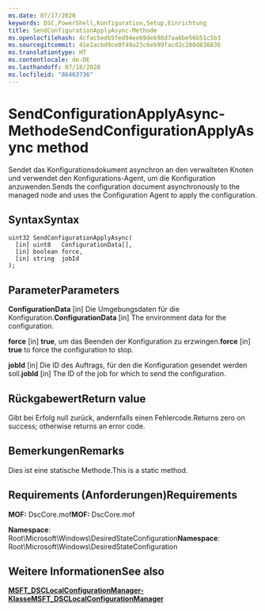 ```yaml
---
ms.date: 07/17/2020
keywords: DSC,PowerShell,Konfiguration,Setup,Einrichtung
title: SendConfigurationApplyAsync-Methode
ms.openlocfilehash: 4cfac5edb5fed94ee69deb98d7aa6be56b51c5b3
ms.sourcegitcommit: 41e1acbd9ce0f49a23c6eb99facd2c280d836836
ms.translationtype: HT
ms.contentlocale: de-DE
ms.lasthandoff: 07/18/2020
ms.locfileid: "86463736"
---
```

# <a name="sendconfigurationapplyasync-method"></a><span data-ttu-id="51727-103">SendConfigurationApplyAsync-Methode</span><span class="sxs-lookup"><span data-stu-id="51727-103">SendConfigurationApplyAsync method</span></span>

<span data-ttu-id="51727-104">Sendet das Konfigurationsdokument asynchron an den verwalteten Knoten und verwendet den Konfigurations-Agent, um die Konfiguration anzuwenden.</span><span class="sxs-lookup"><span data-stu-id="51727-104">Sends the configuration document asynchronously to the managed node and uses the Configuration Agent to apply the configuration.</span></span>

## <a name="syntax"></a><span data-ttu-id="51727-105">Syntax</span><span class="sxs-lookup"><span data-stu-id="51727-105">Syntax</span></span>

```mof
uint32 SendConfigurationApplyAsync(
  [in] uint8   ConfigurationData[],
  [in] boolean force,
  [in] string  jobId
);
```

## <a name="parameters"></a><span data-ttu-id="51727-106">Parameter</span><span class="sxs-lookup"><span data-stu-id="51727-106">Parameters</span></span>

<span data-ttu-id="51727-107">**ConfigurationData** \[in\] Die Umgebungsdaten für die Konfiguration.</span><span class="sxs-lookup"><span data-stu-id="51727-107">**ConfigurationData** \[in\] The environment data for the configuration.</span></span>

<span data-ttu-id="51727-108">**force** \[in\] **true**, um das Beenden der Konfiguration zu erzwingen.</span><span class="sxs-lookup"><span data-stu-id="51727-108">**force** \[in\] **true** to force the configuration to stop.</span></span>

<span data-ttu-id="51727-109">**jobId** \[in\] Die ID des Auftrags, für den die Konfiguration gesendet werden soll.</span><span class="sxs-lookup"><span data-stu-id="51727-109">**jobId** \[in\] The ID of the job for which to send the configuration.</span></span>

## <a name="return-value"></a><span data-ttu-id="51727-110">Rückgabewert</span><span class="sxs-lookup"><span data-stu-id="51727-110">Return value</span></span>

<span data-ttu-id="51727-111">Gibt bei Erfolg null zurück, andernfalls einen Fehlercode.</span><span class="sxs-lookup"><span data-stu-id="51727-111">Returns zero on success; otherwise returns an error code.</span></span>

## <a name="remarks"></a><span data-ttu-id="51727-112">Bemerkungen</span><span class="sxs-lookup"><span data-stu-id="51727-112">Remarks</span></span>

<span data-ttu-id="51727-113">Dies ist eine statische Methode.</span><span class="sxs-lookup"><span data-stu-id="51727-113">This is a static method.</span></span>

## <a name="requirements"></a><span data-ttu-id="51727-114">Requirements (Anforderungen)</span><span class="sxs-lookup"><span data-stu-id="51727-114">Requirements</span></span>

<span data-ttu-id="51727-115">**MOF:** DscCore.mof</span><span class="sxs-lookup"><span data-stu-id="51727-115">**MOF:** DscCore.mof</span></span>

<span data-ttu-id="51727-116">**Namespace**: Root\Microsoft\Windows\DesiredStateConfiguration</span><span class="sxs-lookup"><span data-stu-id="51727-116">**Namespace**: Root\Microsoft\Windows\DesiredStateConfiguration</span></span>

## <a name="see-also"></a><span data-ttu-id="51727-117">Weitere Informationen</span><span class="sxs-lookup"><span data-stu-id="51727-117">See also</span></span>

[<span data-ttu-id="51727-118">**MSFT_DSCLocalConfigurationManager-Klasse**</span><span class="sxs-lookup"><span data-stu-id="51727-118">**MSFT_DSCLocalConfigurationManager**</span></span>](msft-dsclocalconfigurationmanager.md)
